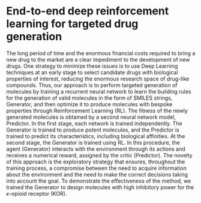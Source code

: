 # End-to-end deep reinforcement learning for targeted drug generation
The long period of time and the enormous financial costs required to bring a new drug to the market are a clear impediment to the development of new drugs. One strategy to minimize these issues is to use Deep Learning techniques at an early stage to select candidate drugs with biological properties of interest, reducing the enormous research space of drug-like compounds.
Thus, our approach is to perform targeted generation of molecules by training a recurrent neural network to learn the building rules for the generation of valid molecules in the form of SMILES strings, Generator, and then optimize it to produce molecules with bespoke properties through Reinforcement Learning (RL). The fitness of the newly generated molecules is obtained by a second neural network model, Predictor.
In the first stage, each network is trained independently. The Generator is trained to produce potent molecules, and the Predictor is trained to predict its characteristics, including biological affinities. At the second stage, the Generator is trained using RL. In this procedure, the agent (Generator) interacts with the environment through its actions and receives a numerical reward, assigned by the critic (Predictor). The novelty of this approach is the exploratory strategy that ensures, throughout the training process, a compromise between the need to acquire information about the environment and the need to make the correct decisions taking into account the goal. To demonstrate the effectiveness of the method, we trained the Generator to design molecules with high inhibitory power for the $\kappa$-opioid receptor (KOR).
